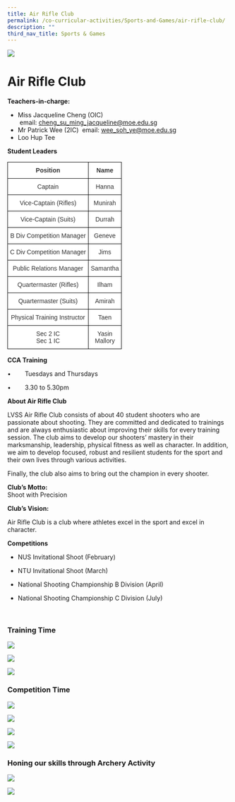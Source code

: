 ```yaml
---
title: Air Rifle Club
permalink: /co-curricular-activities/Sports-and-Games/air-rifle-club/
description: ""
third_nav_title: Sports & Games
---
```

![](/images/Banner.jpg)

Air Rifle Club
==============

**Teachers-in-charge:**&nbsp;

*   Miss Jacqueline Cheng (OIC)&nbsp; &nbsp;email:&nbsp;cheng_su_ming_jacqueline@moe.edu.sg
*   Mr Patrick Wee (2IC)&nbsp; email:&nbsp;wee_soh_ye@moe.edu.sg&nbsp;
*   Loo Hup Tee

  
  

**Student Leaders**

<style type="text/css">
.tg  {border-collapse:collapse;border-spacing:0;}
.tg td{border-color:black;border-style:solid;border-width:1px;font-family:Arial, sans-serif;font-size:14px;
  overflow:hidden;padding:10px 5px;word-break:normal;}
.tg th{border-color:black;border-style:solid;border-width:1px;font-family:Arial, sans-serif;font-size:14px;
  font-weight:normal;overflow:hidden;padding:10px 5px;word-break:normal;}
.tg .tg-tlx9{background-color:#FFF;color:#333;text-align:center;vertical-align:top}
.tg .tg-apyk{background-color:#FFF;color:#333;font-weight:bold;text-align:center;vertical-align:top}
</style>
<table class="tg">
<thead>
  <tr>
    <th class="tg-apyk">Position</th>
    <th class="tg-apyk">Name</th>
  </tr>
</thead>
<tbody>
  <tr>
    <td class="tg-tlx9">Captain</td>
    <td class="tg-tlx9">Hanna</td>
  </tr>
  <tr>
    <td class="tg-tlx9">Vice-Captain (Rifles)</td>
    <td class="tg-tlx9">Munirah</td>
  </tr>
  <tr>
    <td class="tg-tlx9">Vice-Captain (Suits)</td>
    <td class="tg-tlx9">Durrah</td>
  </tr>
  <tr>
    <td class="tg-tlx9">B Div Competition Manager</td>
    <td class="tg-tlx9">Geneve</td>
  </tr>
  <tr>
    <td class="tg-tlx9">C Div Competition Manager</td>
    <td class="tg-tlx9">Jims</td>
  </tr>
  <tr>
    <td class="tg-tlx9">Public Relations Manager</td>
    <td class="tg-tlx9">Samantha</td>
  </tr>
  <tr>
    <td class="tg-tlx9">Quartermaster (Rifles)</td>
    <td class="tg-tlx9">Ilham</td>
  </tr>
  <tr>
    <td class="tg-tlx9">Quartermaster (Suits)</td>
    <td class="tg-tlx9">Amirah</td>
  </tr>
  <tr>
    <td class="tg-tlx9">Physical Training Instructor</td>
    <td class="tg-tlx9">Taen</td>
  </tr>
  <tr>
    <td class="tg-tlx9">Sec 2 IC<br>Sec 1 IC</td>
    <td class="tg-tlx9">Yasin<br>Mallory</td>
  </tr>
</tbody>
</table>


**CCA Training**

•&nbsp;&nbsp;&nbsp;&nbsp;&nbsp;&nbsp;&nbsp;&nbsp;Tuesdays and Thursdays

•&nbsp;&nbsp;&nbsp;&nbsp;&nbsp;&nbsp;&nbsp;&nbsp;3.30 to 5.30pm

  

**About Air Rifle Club**

LVSS Air Rifle Club consists of about 40 student shooters who are passionate about shooting. They are committed and dedicated to trainings and are always enthusiastic about improving their skills for every training session. The club aims to develop our shooters’ mastery in their marksmanship, leadership, physical fitness as well as character. In addition, we aim to develop focused, robust and resilient students for the sport and their own lives through various activities.  
  
Finally, the club also aims to bring out the champion in every shooter.  
  

**Club’s Motto:**  
Shoot with Precision

**Club’s Vision:**

Air Rifle Club is a club where athletes excel in the sport and excel in character.

**Competitions**  

*   NUS Invitational Shoot (February)  
    
*   NTU Invitational Shoot (March)  
    
*   National Shooting Championship B Division (April)  
    
*   National Shooting Championship C Division (July)  
    

&nbsp;  
  

### Training Time

![](/images/CCA/Air1.jpeg)

![](/images/CCA/AIr2.jpeg)

![](/images/CCA/Air3.jpeg)

### Competition Time

![](/images/CCA/Air4.png)

![](/images/CCA/Air5.png)

![](/images/CCA/Air6.jpeg)

![](/images/CCA/Air7.jpeg)

### Honing our skills through Archery Activity

![](/images/CCA/Air8.png)

![](/images/CCA/Air9.jpeg)